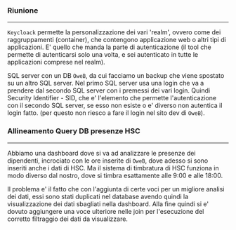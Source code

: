 ### Riunione
---
`Keycloack` permette la personalizzazione dei vari 'realm', ovvero come dei raggruppamenti (container), che contengono applicazione web o altri tipi di applicazioni. E' quello che manda la parte di autenticazione (il tool che permette di autenticarsi solo una volta, e sei autenticato in tutte le applicazioni comprese nel realm).

SQL server con un DB `OweB`, da cui facciamo un backup che viene spostato su un altro SQL server. Nel primo SQL server usa una login che va a prendere dal secondo SQL server con i premessi dei vari login. Quindi Security Identifier - SID, che e' l'elemento che permette l'autenticazione con il secondo SQL server, se esso non esiste o e' diverso non autentica il login fatto. (per questo non riesco a fare il login nel sito dev di `OweB`).
### Allineamento Query DB presenze HSC
---
Abbiamo una dashboard dove si va ad analizzare le presenze dei dipendenti, incrociato con le ore inserite di `OweB`, dove adesso si sono inseriti anche i dati di HSC. Ma il sistema di timbratura di HSC funziona in modo diverso dal nostro, dove si timbra esattamente alle 9:00 e alle 18:00.

Il problema e' il fatto che con l'aggiunta di certe voci per un migliore analisi dei dati, essi sono stati duplicati nel database avendo quindi la visualizzazione dei dati sbagliati nella dashboard. Alla fine quindi si e' dovuto aggiungere una voce ulteriore nelle join per l'esecuzione del corretto filtraggio dei dati da visualizzare.